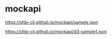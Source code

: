 # mockapi

https://sfdx-cli.github.io/mockapi/sample.json

https://sfdx-cli.github.io/mockapi/d3-sample1.json
